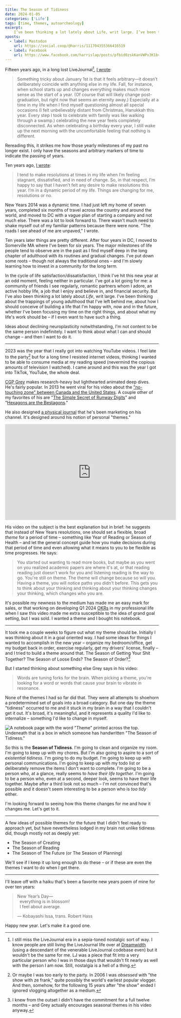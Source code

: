 ```yaml
---
title: The Season of Tidiness
date: 2024-01-05
categories: ['Life']
tags: [time, themes, autoarcheology]
excerpt:
    I’ve been thinking a lot lately about Life, writ large. I’ve been thinking about the trappings of young adulthood that I’ve left behind me, about how I should conceive of building a life that I’m happy with, now and in the future, whether I’ve been focusing my time on the right things, and about what my life’s work should be – if I even want to have such a thing.
xposts:
  - label: Mastodon
    url: https://social.coop/@harris/111704355366416519
  - label: Facebook
    url: https://www.facebook.com/harrislap/posts/pfbid0zskKanVWPx3K1bvXU2eu5CBrBMSi29BGmx6wgqm8NvmsCTiXk2MyYECWXPTgdzN9l
---
```


Fifteen years ago, in a long lost LiveJournal[^1], [I wrote](/2014/01/for-the-new-year/#old):

> Something tricky about January 1st is that it feels arbitrary—it doesn’t deliberately coincide with anything else in my life. Fall, for instance, when school starts up and changes everything makes much more sense as the start of a year. (Of course that will likely change post-graduation, but right now that seems an eternity away.) Especially at a time in my life when I find myself questioning almost all special occasions (I felt unbelievably distant from Christmas, Hanukkah this year. Every step I took to celebrate with family was like walking through a swamp.) celebrating the new year feels completely disconnected. As when celebrating a birthday every year, I still wake up the next morning with the uncomfortable feeling that nothing is different.

Rereading this, it strikes me how those yearly milestones of my past no longer exist. I only have the seasons and arbitrary markers of time to indicate the passing of years.

Ten years ago, [I wrote](/2014/01/for-the-new-year/):

> I tend to make resolutions at times in my life when I’m feeling stagnant, dissatisfied, and in need of change. So, in that respect, I’m happy to say that I haven’t felt any desire to make resolutions this year. I’m in a dynamic period of my life. Things are changing for me, resolutions or no.

New Years 2014 was a dynamic time. I had just left my home of seven years, completed six months of travel across the country and around the world, and moved to DC with a vague plan of starting a company and not much else. There was a lot to look forward to. There wasn't much need to shake myself out of my familiar patterns because there were none. "The roads I see ahead of me are unpaved," I wrote.

Ten years later things are pretty different. After four years in DC, I moved to Somerville MA where I've been for six years. The major milestones of life people tend to observe are in the past as I find myself deep in the long chapter of adulthood with its routines and gradual changes. I've put down some roots – though not always the traditional ones – and I'm slowly learning how to invest in a community for the long term.

In the cycle of life satisfaction/dissatisfaction, I think I've hit this new year at an odd moment, feeling neither in particular. I've got a lot going for me: a community of friends I see regularly, romantic partners whom I adore, an active hobby life, a job that I enjoy and believe in, and financial security. But I've also been thinking a lot lately about *Life*, writ large. I've been thinking about the trappings of young adulthood that I've left behind me, about how I should conceive of building a life that I'm happy with, now and in the future, whether I've been focusing my time on the right things, and about what my life's work should be – if I even want to have such a thing.

Ideas about declining neuroplasticity notwithstanding, I'm not content to be the same person indefinitely. I want to think about what I can and should change – and then I want to do it.

***

2023 was the year that I really got into watching YouTube videos. I feel late to the party[^2] but for a long time I resisted internet videos, thinking I wanted to be able to consume media at my reading speed (nevermind the copious amounts of television I watched). I came around and this was the year I got into TikTok, YouTube, the whole deal.

[CGP Grey](https://www.youtube.com/@CGPGrey) makes research-heavy but lighthearted animated deep dives. He's fairly popular. In 2013 he went viral for his video about the ["no-touching zone" between Canada and the United States](https://www.youtube.com/watch?v=qMkYlIA7mgw). A couple other of my favorites of his are "[The Simple Secret of Runway Digits](https://www.youtube.com/watch?v=qD6bPNZRRbQ)" and "[Hexagons are the Bestagons](https://www.youtube.com/watch?v=thOifuHs6eY)."

He also designed [a physical journal](https://www.themesystem.com/) that he's been marketing on his channel. It's designed around his notion of personal "themes."

<p><iframe width="560" height="315" src="https://www.youtube-nocookie.com/embed/NVGuFdX5guE?si=8w9q5_6UrC1I5udh" title="YouTube video player" frameborder="0" allow="accelerometer; autoplay; clipboard-write; encrypted-media; gyroscope; picture-in-picture; web-share" allowfullscreen></iframe></p>

His video on the subject is the best explanation but in brief: he suggests that instead of New Years resolutions, one should set a flexible, broad *theme* for a period of time – something like Year of Reading or Season of Health – and let the general concept guide how you make decisions during that period of time and even allowing what it means to you to be flexible as time progresses. He says:

> You started out wanting to read more books, but maybe as you went on you realized academic papers are where it's at, or that reading reading just doesn't work for you and listening reading is the way to go. You're still on theme. The theme will change because so will you. Having a theme, you will notice paths you didn't before. This gets you to think about your thinking and thinking about your thinking changes your thinking, which changes who you are.

It's possible my newness to the medium has made me an easy mark for sales, or that working on developing Q1 2024 [OKRs](https://en.wikipedia.org/wiki/Objectives_and_key_results) in my professional life when I saw this video made me extra susceptible to the idea of grand goal setting, but I was sold. I wanted a theme and I bought his notebook.

***

It took me a couple weeks to figure out what my theme should be. Initially I was thinking about it in a goal oriented way. I had some ideas for things I wanted to accomplish in the new year – organize my bedroom/office, get my budget back in order, exercise regularly, get my drivers' license, finally – and I tried to build a theme around that. The Season of Getting Your Shit Together? The Season of Loose Ends? The Season of Order?[^3]

But I started thinking about something else Grey says in his video:

> Words are tuning forks for the brain. When picking a theme, you're looking for a word or words that cause your brain to vibrate in resonance.

None of the themes I had so far did that. They were all attempts to shoehorn a predetermined set of goals into a broad category. But one day the theme "tidiness" occurred to me and it stuck in my brain in a way that I couldn't get it out. It's broad, it's meaningful, and it represents a quality I'd like to internalize – something I'd like to change in myself.

![A notebook page with the word "Theme" printed across the top. Undeneath that is a box in which someone has handwritten "The Season of Tidiness."](/media/season-of-tidiness/theme-page.jpg)

So this is the **Season of Tidiness**. I'm going to clean and organize my room. I'm going to keep up with my chores. But I'm also going to aspire to a sort of *existential tidiness*. I'm going to do my budget. I'm going to keep up with personal communications. I'm going to keep up with my todo list or deliberately remove the items I don't want to complete. I'm going to be a person who, at a glance, really seems to *have their life together*. I'm going to be a person who, even at a second, deeper look, seems to have their life together. Maybe after a third look not so much – I'm not convinced that's possible and it doesn't seem interesting to be a person who is *too tidy* either.

I'm looking forward to seeing how this theme changes for me and how it changes me. Let's get to it.

***

A few ideas of possible themes for the future that I didn't feel ready to approach yet, but have nevertheless lodged in my brain not unlike tidiness did, though mostly not as deeply yet:

* The Season of Creating
* The Season of Reading
* The Season of The Future (or The Season of Planning)

We'll see if I keep it up long enough to do these – or if these are even the themes I want to do when I get there.

***

I'll leave off with a haiku that's been a favorite new years poem of mine for over ten years:

> New Year’s Day—  
> &nbsp;&nbsp;everything is in blossom!  
> &nbsp;&nbsp;I feel about average.
>
> — Kobayashi Issa, trans. Robert Hass

Happy new year. Let's make it a good one.

[^1]: I still miss the LiveJournal era in a sepia-toned nostalgic sort of way. I know people are still living the LiveJournal life over at [Dreamwidth](https://www.dreamwidth.org/) (using a descendant of the venerable LiveJournal codebase even) but it wouldn't be the same for me. LJ was a piece that fit into a very particular person who I was in those days that wouldn't fit nearly as well with the person I am now. Still, nostalgia is a hell of a thing.
[^2]: Or maybe I was too early to the party. In 2006 I was *obsessed* with "the show with ze frank," quite possibly the world's earliest popular vlogger. And then, somehow, for the following 15 years after "the show" ended I ignored vlogging altogether as a medium.
[^3]: I knew from the outset I didn't have the commitment for a full twelve months – and Grey actually encourages seasonal themes in his video anyway.
